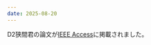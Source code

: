 ```yaml
---
date: 2025-08-20
---
```

D2狭間君の論文が[IEEE Access](https://ieeexplore.ieee.org/document/11122443)に掲載されました。
